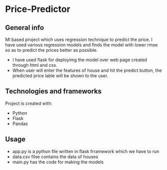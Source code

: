 # Price-Predictor

## General info
Ml based project which uses regression technique to predict the price.
I have used various regression models and finds the model with lower rmse so as to predict the prices better as possible.
* I have used flask for deployimg the model over web page created through html and css.
* When user will enter the features of house and hit the predict button, the predicted price lable will be shown to the user.
	
## Technologies and frameworks
Project is created with:
* Python
* Flask
* Pandas 

## Usage
* app.py is a python file written in flask frramework which we have to run
* data.csv filse contains the data of houses
* main.py has the code for making the models
